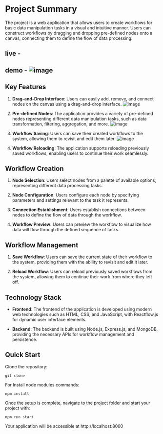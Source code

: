 
# Project Summary

The project is a web application that allows users to create workflows for basic data manipulation tasks in a visual and intuitive manner. Users can construct workflows by dragging and dropping pre-defined nodes onto a canvas, connecting them to define the flow of data processing.
## live - 

## demo - ![image](https://github.com/VishvendraTomar/TechStax/assets/95501800/f8562387-1f5e-4e3c-97e1-3abcc037abcd)

## Key Features

1. **Drag-and-Drop Interface**: Users can easily add, remove, and connect nodes on the canvas using a drag-and-drop interface.
     ![image](https://github.com/VishvendraTomar/TechStax/assets/95501800/ab0241c1-68f8-452e-a7ad-260646038b45)

2. **Pre-defined Nodes**: The application provides a variety of pre-defined nodes representing different data manipulation tasks, such as data transformation, filtering, aggregation, and more.
     ![image](https://github.com/VishvendraTomar/TechStax/assets/95501800/f0215ff9-9ec8-49af-8893-fd12f5354554)

3. **Workflow Saving**: Users can save their created workflows to the system, allowing them to revisit and edit them later.
![image](https://github.com/VishvendraTomar/TechStax/assets/95501800/90e39e27-617b-49c2-9041-75efaeafb50a)

4. **Workflow Reloading**: The application supports reloading previously saved workflows, enabling users to continue their work seamlessly.

## Workflow Creation

1. **Node Selection**: Users select nodes from a palette of available options, representing different data processing tasks.

2. **Node Configuration**: Users configure each node by specifying parameters and settings relevant to the task it represents.

3. **Connection Establishment**: Users establish connections between nodes to define the flow of data through the workflow.

4. **Workflow Preview**: Users can preview the workflow to visualize how data will flow through the defined sequence of tasks.

## Workflow Management

1. **Save Workflow**: Users can save the current state of their workflow to the system, providing them with the ability to revisit and edit it later.

2. **Reload Workflow**: Users can reload previously saved workflows from the system, allowing them to continue their work from where they left off.

## Technology Stack

- **Frontend**: The frontend of the application is developed using modern web technologies such as HTML, CSS, and JavaScript, with Reactflow.js for dynamic user interface elements.

- **Backend**: The backend is built using Node.js, Express.js, and MongoDB, providing the necessary APIs for workflow management and persistence.



## Quick Start

Clone the repository:

```
git clone  
```

For Install node modules commands:

```
npm install
```

Once the setup is complete, navigate to the project folder and start your project with:

```
npm run start
```
Your application will be accessible at http://localhost:8000


